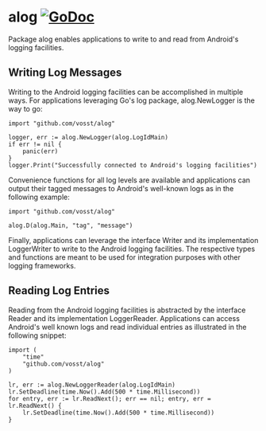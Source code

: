 # alog [![GoDoc](https://godoc.org/github.com/vosst/alog?status.svg)](https://godoc.org/github.com/vosst/alog)

Package alog enables applications to write to and read from Android's logging
facilities.

## Writing Log Messages

Writing to the Android logging facilities can be accomplished in multiple ways.
For applications leveraging Go's log package, alog.NewLogger is the way to go:

    import "github.com/vosst/alog"

    logger, err := alog.NewLogger(alog.LogIdMain)
    if err != nil {
    	panic(err)
    }
    logger.Print("Successfully connected to Android's logging facilities")

Convenience functions for all log levels are available and applications can
output their tagged messages to Android's well-known logs as in the following
example:

    import "github.com/vosst/alog"

    alog.D(alog.Main, "tag", "message")

Finally, applications can leverage the interface Writer and its implementation
LoggerWriter to write to the Android logging facilities. The respective types
and functions are meant to be used for integration purposes with other logging
frameworks.


## Reading Log Entries

Reading from the Android logging facilities is abstracted by the interface
Reader and its implementation LoggerReader. Applications can access Android's
well known logs and read individual entries as illustrated in the following
snippet:

    import (
    	"time"
    	"github.com/vosst/alog"
    )

    lr, err := alog.NewLoggerReader(alog.LogIdMain)
    lr.SetDeadline(time.Now().Add(500 * time.Millisecond))
    for entry, err := lr.ReadNext(); err == nil; entry, err = lr.ReadNext() {
    	lr.SetDeadline(time.Now().Add(500 * time.Millisecond))
    }
